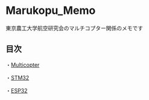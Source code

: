 # Marukopu_Memo
東京農工大学航空研究会のマルチコプター関係のメモです

## 目次

・[Multicopter](documents/Multicopter)

・[STM32](documents/STM32)

・[ESP32](documents/ESP32)
